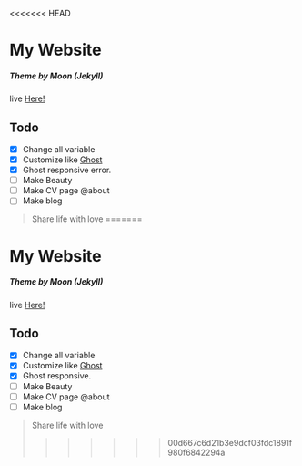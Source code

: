 <<<<<<< HEAD
# My Website
##### Theme by Moon (Jekyll)
live [Here!](http://fathoni17.github.io/)

## Todo
- [x] Change all variable
- [x] Customize like [Ghost](http://demo.ghost.io/)
- [x] Ghost responsive error.
- [ ] Make Beauty
- [ ] Make CV page @about
- [ ] Make blog

> Share life with love
=======
# My Website
##### Theme by Moon (Jekyll)
live [Here!](http://fathoni17.github.io/)

## Todo
- [x] Change all variable
- [x] Customize like [Ghost](http://demo.ghost.io/)
- [x] Ghost responsive.
- [ ] Make Beauty
- [ ] Make CV page @about
- [ ] Make blog

> Share life with love
>>>>>>> 00d667c6d21b3e9dcf03fdc1891f980f6842294a
